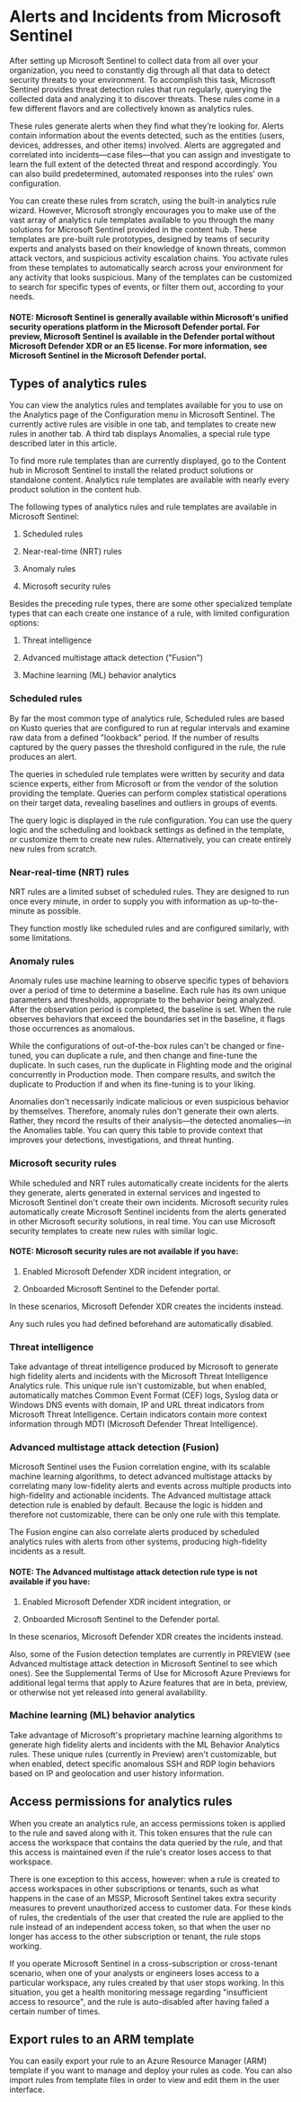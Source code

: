 # Alerts and Incidents from Microsoft Sentinel

After setting up Microsoft Sentinel to collect data from all over your organization, you need to constantly dig through all that data to detect security threats to your environment. To accomplish this task, Microsoft Sentinel provides threat detection rules that run regularly, querying the collected data and analyzing it to discover threats. These rules come in a few different flavors and are collectively known as analytics rules.

These rules generate alerts when they find what they’re looking for. Alerts contain information about the events detected, such as the entities (users, devices, addresses, and other items) involved. Alerts are aggregated and correlated into incidents—case files—that you can assign and investigate to learn the full extent of the detected threat and respond accordingly. You can also build predetermined, automated responses into the rules' own configuration.

You can create these rules from scratch, using the built-in analytics rule wizard. However, Microsoft strongly encourages you to make use of the vast array of analytics rule templates available to you through the many solutions for Microsoft Sentinel provided in the content hub. These templates are pre-built rule prototypes, designed by teams of security experts and analysts based on their knowledge of known threats, common attack vectors, and suspicious activity escalation chains. You activate rules from these templates to automatically search across your environment for any activity that looks suspicious. Many of the templates can be customized to search for specific types of events, or filter them out, according to your needs.

#### NOTE: Microsoft Sentinel is generally available within Microsoft's unified security operations platform in the Microsoft Defender portal. For preview, Microsoft Sentinel is available in the Defender portal without Microsoft Defender XDR or an E5 license. For more information, see Microsoft Sentinel in the Microsoft Defender portal.

## Types of analytics rules

You can view the analytics rules and templates available for you to use on the Analytics page of the Configuration menu in Microsoft Sentinel. The currently active rules are visible in one tab, and templates to create new rules in another tab. A third tab displays Anomalies, a special rule type described later in this article.

To find more rule templates than are currently displayed, go to the Content hub in Microsoft Sentinel to install the related product solutions or standalone content. Analytics rule templates are available with nearly every product solution in the content hub.

The following types of analytics rules and rule templates are available in Microsoft Sentinel:

1) Scheduled rules

2) Near-real-time (NRT) rules

3) Anomaly rules

4) Microsoft security rules

Besides the preceding rule types, there are some other specialized template types that can each create one instance of a rule, with limited configuration options:

1) Threat intelligence

2) Advanced multistage attack detection ("Fusion")

3) Machine learning (ML) behavior analytics

### Scheduled rules

By far the most common type of analytics rule, Scheduled rules are based on Kusto queries that are configured to run at regular intervals and examine raw data from a defined "lookback" period. If the number of results captured by the query passes the threshold configured in the rule, the rule produces an alert.

The queries in scheduled rule templates were written by security and data science experts, either from Microsoft or from the vendor of the solution providing the template. Queries can perform complex statistical operations on their target data, revealing baselines and outliers in groups of events.

The query logic is displayed in the rule configuration. You can use the query logic and the scheduling and lookback settings as defined in the template, or customize them to create new rules. Alternatively, you can create entirely new rules from scratch.

### Near-real-time (NRT) rules

NRT rules are a limited subset of scheduled rules. They are designed to run once every minute, in order to supply you with information as up-to-the-minute as possible.

They function mostly like scheduled rules and are configured similarly, with some limitations.

### Anomaly rules

Anomaly rules use machine learning to observe specific types of behaviors over a period of time to determine a baseline. Each rule has its own unique parameters and thresholds, appropriate to the behavior being analyzed. After the observation period is completed, the baseline is set. When the rule observes behaviors that exceed the boundaries set in the baseline, it flags those occurrences as anomalous.

While the configurations of out-of-the-box rules can't be changed or fine-tuned, you can duplicate a rule, and then change and fine-tune the duplicate. In such cases, run the duplicate in Flighting mode and the original concurrently in Production mode. Then compare results, and switch the duplicate to Production if and when its fine-tuning is to your liking.

Anomalies don't necessarily indicate malicious or even suspicious behavior by themselves. Therefore, anomaly rules don't generate their own alerts. Rather, they record the results of their analysis—the detected anomalies—in the Anomalies table. You can query this table to provide context that improves your detections, investigations, and threat hunting.

### Microsoft security rules

While scheduled and NRT rules automatically create incidents for the alerts they generate, alerts generated in external services and ingested to Microsoft Sentinel don't create their own incidents. Microsoft security rules automatically create Microsoft Sentinel incidents from the alerts generated in other Microsoft security solutions, in real time. You can use Microsoft security templates to create new rules with similar logic.

#### NOTE: Microsoft security rules are not available if you have:

1) Enabled Microsoft Defender XDR incident integration, or

2) Onboarded Microsoft Sentinel to the Defender portal.

In these scenarios, Microsoft Defender XDR creates the incidents instead.

Any such rules you had defined beforehand are automatically disabled.

### Threat intelligence

Take advantage of threat intelligence produced by Microsoft to generate high fidelity alerts and incidents with the Microsoft Threat Intelligence Analytics rule. This unique rule isn't customizable, but when enabled, automatically matches Common Event Format (CEF) logs, Syslog data or Windows DNS events with domain, IP and URL threat indicators from Microsoft Threat Intelligence. Certain indicators contain more context information through MDTI (Microsoft Defender Threat Intelligence).

### Advanced multistage attack detection (Fusion)

Microsoft Sentinel uses the Fusion correlation engine, with its scalable machine learning algorithms, to detect advanced multistage attacks by correlating many low-fidelity alerts and events across multiple products into high-fidelity and actionable incidents. The Advanced multistage attack detection rule is enabled by default. Because the logic is hidden and therefore not customizable, there can be only one rule with this template.

The Fusion engine can also correlate alerts produced by scheduled analytics rules with alerts from other systems, producing high-fidelity incidents as a result.

#### NOTE: The Advanced multistage attack detection rule type is not available if you have:

1) Enabled Microsoft Defender XDR incident integration, or

2) Onboarded Microsoft Sentinel to the Defender portal.

In these scenarios, Microsoft Defender XDR creates the incidents instead.

Also, some of the Fusion detection templates are currently in PREVIEW (see Advanced multistage attack detection in Microsoft Sentinel to see which ones). See the Supplemental Terms of Use for Microsoft Azure Previews for additional legal terms that apply to Azure features that are in beta, preview, or otherwise not yet released into general availability.

### Machine learning (ML) behavior analytics

Take advantage of Microsoft's proprietary machine learning algorithms to generate high fidelity alerts and incidents with the ML Behavior Analytics rules. These unique rules (currently in Preview) aren't customizable, but when enabled, detect specific anomalous SSH and RDP login behaviors based on IP and geolocation and user history information.

## Access permissions for analytics rules

When you create an analytics rule, an access permissions token is applied to the rule and saved along with it. This token ensures that the rule can access the workspace that contains the data queried by the rule, and that this access is maintained even if the rule's creator loses access to that workspace.

There is one exception to this access, however: when a rule is created to access workspaces in other subscriptions or tenants, such as what happens in the case of an MSSP, Microsoft Sentinel takes extra security measures to prevent unauthorized access to customer data. For these kinds of rules, the credentials of the user that created the rule are applied to the rule instead of an independent access token, so that when the user no longer has access to the other subscription or tenant, the rule stops working.

If you operate Microsoft Sentinel in a cross-subscription or cross-tenant scenario, when one of your analysts or engineers loses access to a particular workspace, any rules created by that user stops working. In this situation, you get a health monitoring message regarding "insufficient access to resource", and the rule is auto-disabled after having failed a certain number of times.

## Export rules to an ARM template

You can easily export your rule to an Azure Resource Manager (ARM) template if you want to manage and deploy your rules as code. You can also import rules from template files in order to view and edit them in the user interface.


